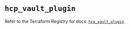 # `hcp_vault_plugin`

Refer to the Terraform Registry for docs: [`hcp_vault_plugin`](https://registry.terraform.io/providers/hashicorp/hcp/0.97.0/docs/resources/vault_plugin).
